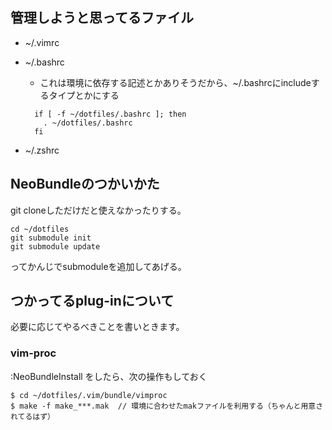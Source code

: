 ## 管理しようと思ってるファイル

* ~/.vimrc
* ~/.bashrc
  * これは環境に依存する記述とかありそうだから、~/.bashrcにincludeするタイプとかにする

  ```:~/.bashrc
    if [ -f ~/dotfiles/.bashrc ]; then
      . ~/dotfiles/.bashrc
    fi
  ```

* ~/.zshrc

## NeoBundleのつかいかた
git cloneしただけだと使えなかったりする。

```
cd ~/dotfiles
git submodule init
git submodule update
```

ってかんじでsubmoduleを追加してあげる。

## つかってるplug-inについて
必要に応じてやるべきことを書いときます。

### vim-proc
:NeoBundleInstall をしたら、次の操作もしておく

```
$ cd ~/dotfiles/.vim/bundle/vimproc
$ make -f make_***.mak  // 環境に合わせたmakファイルを利用する（ちゃんと用意されてるはず）
```

